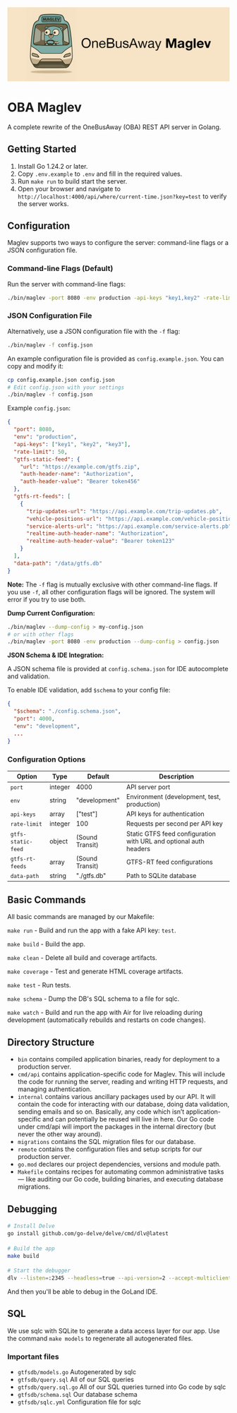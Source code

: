 <img src="marketing/maglev-header.png" alt="OneBusAway Maglev" width="600">

# OBA Maglev

A complete rewrite of the OneBusAway (OBA) REST API server in Golang.

## Getting Started

1. Install Go 1.24.2 or later.
2. Copy `.env.example` to `.env` and fill in the required values.
3. Run `make run` to build start the server.
4. Open your browser and navigate to `http://localhost:4000/api/where/current-time.json?key=test` to verify the server works.

## Configuration

Maglev supports two ways to configure the server: command-line flags or a JSON configuration file.

### Command-line Flags (Default)

Run the server with command-line flags:

```bash
./bin/maglev -port 8080 -env production -api-keys "key1,key2" -rate-limit 50
```

### JSON Configuration File

Alternatively, use a JSON configuration file with the `-f` flag:

```bash
./bin/maglev -f config.json
```

An example configuration file is provided as `config.example.json`. You can copy and modify it:

```bash
cp config.example.json config.json
# Edit config.json with your settings
./bin/maglev -f config.json
```

Example `config.json`:

```json
{
  "port": 8080,
  "env": "production",
  "api-keys": ["key1", "key2", "key3"],
  "rate-limit": 50,
  "gtfs-static-feed": {
    "url": "https://example.com/gtfs.zip",
    "auth-header-name": "Authorization",
    "auth-header-value": "Bearer token456"
  },
  "gtfs-rt-feeds": [
    {
      "trip-updates-url": "https://api.example.com/trip-updates.pb",
      "vehicle-positions-url": "https://api.example.com/vehicle-positions.pb",
      "service-alerts-url": "https://api.example.com/service-alerts.pb",
      "realtime-auth-header-name": "Authorization",
      "realtime-auth-header-value": "Bearer token123"
    }
  ],
  "data-path": "/data/gtfs.db"
}
```

**Note:** The `-f` flag is mutually exclusive with other command-line flags. If you use `-f`, all other configuration flags will be ignored. The system will error if you try to use both.

**Dump Current Configuration:**
```bash
./bin/maglev --dump-config > my-config.json
# or with other flags
./bin/maglev -port 8080 -env production --dump-config > config.json
```

**JSON Schema & IDE Integration:**

A JSON schema file is provided at `config.schema.json` for IDE autocomplete and validation.

To enable IDE validation, add `$schema` to your config file:
```json
{
  "$schema": "./config.schema.json",
  "port": 4000,
  "env": "development",
  ...
}
```

### Configuration Options

| Option | Type | Default | Description |
|--------|------|---------|-------------|
| `port` | integer | 4000 | API server port |
| `env` | string | "development" | Environment (development, test, production) |
| `api-keys` | array | ["test"] | API keys for authentication |
| `rate-limit` | integer | 100 | Requests per second per API key |
| `gtfs-static-feed` | object | (Sound Transit) | Static GTFS feed configuration with URL and optional auth headers |
| `gtfs-rt-feeds` | array | (Sound Transit) | GTFS-RT feed configurations |
| `data-path` | string | "./gtfs.db" | Path to SQLite database |

## Basic Commands

All basic commands are managed by our Makefile:

`make run` - Build and run the app with a fake API key: `test`.

`make build` - Build the app.

`make clean` - Delete all build and coverage artifacts.

`make coverage` - Test and generate HTML coverage artifacts.

`make test` - Run tests.

`make schema` - Dump the DB's SQL schema to a file for sqlc.

`make watch` - Build and run the app with Air for live reloading during development (automatically rebuilds and restarts on code changes).

## Directory Structure

* `bin` contains compiled application binaries, ready for deployment to a production server.
* `cmd/api` contains application-specific code for Maglev. This will include the code for running the server, reading and writing HTTP requests, and managing authentication.
* `internal` contains various ancillary packages used by our API. It will contain the code for interacting with our database, doing data validation, sending emails and so on. Basically, any code which isn’t application-specific and can potentially be reused will live in here. Our Go code under cmd/api will import the packages in the internal directory (but never the other way around).
* `migrations` contains the SQL migration files for our database.
* `remote` contains the configuration files and setup scripts for our production server.
* `go.mod` declares our project dependencies, versions and module path.
* `Makefile` contains recipes for automating common administrative tasks — like auditing our Go code, building binaries, and executing database migrations.

## Debugging

```bash
# Install Delve
go install github.com/go-delve/delve/cmd/dlv@latest

# Build the app
make build

# Start the debugger
dlv --listen=:2345 --headless=true --api-version=2 --accept-multiclient exec ./bin/maglev
```

And then you'll be able to debug in the GoLand IDE.

## SQL

We use sqlc with SQLite to generate a data access layer for our app.
Use the command `make models` to regenerate all autogenerated files.

### Important files

* `gtfsdb/models.go` Autogenerated by sqlc
* `gtfsdb/query.sql` All of our SQL queries
* `gtfsdb/query.sql.go` All of our SQL queries turned into Go code by sqlc
* `gtfsdb/schema.sql` Our database schema
* `gtfsdb/sqlc.yml` Configuration file for sqlc
